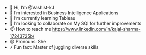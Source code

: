 - 👋 Hi, I’m @Vashist-kJ
- 👀 I’m interested in Business Intelligence Applications
- 🌱 I’m currently learning Tableau
- 💞️ I’m looking to collaborate on My SQl for further improvements
- 📫 How to reach me https://www.linkedin.com/in/kajal-sharma-17243725b/
- 😄 Pronouns: She
- ⚡ Fun fact: Master of juggling diverse skills

<!---
Vashist-kJ/Vashist-kJ is a ✨ special ✨ repository because its `README.md` (this file) appears on your GitHub profile.
You can click the Preview link to take a look at your changes.
--->
